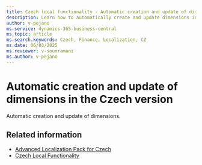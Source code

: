 ```yaml
---
title: Czech local functionality - Automatic creation and update of dimensions
description: Learn how to automatically create and update dimensions in the Czech version of Business Central.
author: v-pejano
ms-service: dynamics-365-business-central
ms.topic: article
ms.search.keywords: Czech, Finance, Localization, CZ
ms.date: 06/03/2025
ms.reviewer: v-soumramani
ms.author: v-pejano
---
```


# Automatic creation and update of dimensions in the Czech version

Automatic creation and update of dimensions.

## Related information

- [Advanced Localization Pack for Czech](ui-extensions-advanced-localization-pack-cz.md)  
- [Czech Local Functionality](czech-local-functionality.md)  
